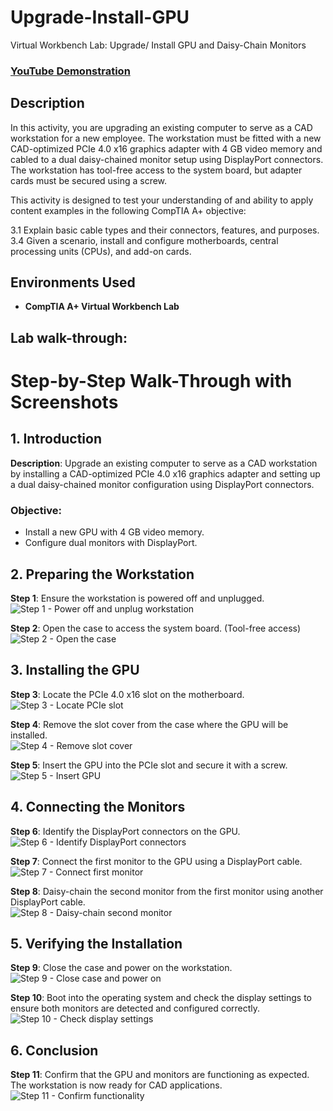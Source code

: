 # Upgrade-Install-GPU
Virtual Workbench Lab: Upgrade/ Install GPU and Daisy-Chain Monitors

 ### [YouTube Demonstration]([https://youtu.be/7eJexJVCqJo](https://youtu.be/ukXAU9UumY4))

<h2>Description</h2>
In this activity, you are upgrading an existing computer to serve as a CAD workstation for a new employee. The workstation must be fitted with a new CAD-optimized PCIe 4.0 x16 graphics adapter with 4 GB video memory and cabled to a dual daisy-chained monitor setup using DisplayPort connectors. The workstation has tool-free access to the system board, but adapter cards must be secured using a screw.

This activity is designed to test your understanding of and ability to apply content examples in the following CompTIA A+ objective:

3.1 Explain basic cable types and their connectors, features, and purposes.
3.4 Given a scenario, install and configure motherboards, central processing units (CPUs), and add-on cards.
<br />

<h2>Environments Used</h2>

- <b>CompTIA A+ Virtual Workbench Lab</b> 

<h2>Lab walk-through:</h2>

<!DOCTYPE html>
<html lang="en">
<head>
    <meta charset="UTF-8">
    <meta name="viewport" content="width=device-width, initial-scale=1.0">
</head>
    
# Step-by-Step Walk-Through with Screenshots

## 1. Introduction
**Description**: Upgrade an existing computer to serve as a CAD workstation by installing a CAD-optimized PCIe 4.0 x16 graphics adapter and setting up a dual daisy-chained monitor configuration using DisplayPort connectors.

### Objective:
- Install a new GPU with 4 GB video memory.
- Configure dual monitors with DisplayPort.

## 2. Preparing the Workstation
**Step 1**: Ensure the workstation is powered off and unplugged.  
![Step 1 - Power off and unplug workstation](/mnt/data/screenshots/screenshot_1.png)

**Step 2**: Open the case to access the system board. (Tool-free access)  
![Step 2 - Open the case](/mnt/data/screenshots/screenshot_2.png)

## 3. Installing the GPU
**Step 3**: Locate the PCIe 4.0 x16 slot on the motherboard.  
![Step 3 - Locate PCIe slot](/mnt/data/screenshots/screenshot_3.png)

**Step 4**: Remove the slot cover from the case where the GPU will be installed.  
![Step 4 - Remove slot cover](/mnt/data/screenshots/screenshot_4.png)

**Step 5**: Insert the GPU into the PCIe slot and secure it with a screw.  
![Step 5 - Insert GPU](/mnt/data/screenshots/screenshot_5.png)

## 4. Connecting the Monitors
**Step 6**: Identify the DisplayPort connectors on the GPU.  
![Step 6 - Identify DisplayPort connectors](/mnt/data/screenshots/screenshot_6.png)

**Step 7**: Connect the first monitor to the GPU using a DisplayPort cable.  
![Step 7 - Connect first monitor](/mnt/data/screenshots/screenshot_7.png)

**Step 8**: Daisy-chain the second monitor from the first monitor using another DisplayPort cable.  
![Step 8 - Daisy-chain second monitor](/mnt/data/screenshots/screenshot_8.png)

## 5. Verifying the Installation
**Step 9**: Close the case and power on the workstation.  
![Step 9 - Close case and power on](/mnt/data/screenshots/screenshot_9.png)

**Step 10**: Boot into the operating system and check the display settings to ensure both monitors are detected and configured correctly.  
![Step 10 - Check display settings](/mnt/data/screenshots/screenshot_10.png)

## 6. Conclusion
**Step 11**: Confirm that the GPU and monitors are functioning as expected. The workstation is now ready for CAD applications.  
![Step 11 - Confirm functionality](/mnt/data/screenshots/screenshot_11.png)


<!--
 ```diff
- text in red
+ text in green
! text in orange
# text in gray
@@ text in purple (and bold)@@
```
--!>
